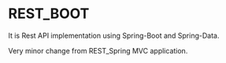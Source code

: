 # REST_BOOT

It is Rest API implementation using Spring-Boot and Spring-Data.

Very minor change from REST_Spring MVC application.
